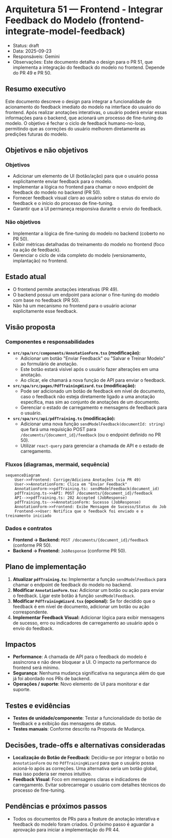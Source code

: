 # Arquitetura 51 — Frontend - Integrar Feedback do Modelo (frontend-integrate-model-feedback)

- Status: draft
- Data: 2025-09-23
- Responsáveis: Gemini
- Observações: Este documento detalha o design para o PR 51, que implementa a integração do feedback do modelo no frontend. Depende do PR 49 e PR 50.

## Resumo executivo

Este documento descreve o design para integrar a funcionalidade de acionamento do feedback imediato do modelo na interface do usuário do frontend. Após realizar anotações interativas, o usuário poderá enviar essas informações para o backend, que acionará um processo de fine-tuning do modelo. O objetivo é fechar o ciclo de feedback humano-no-loop, permitindo que as correções do usuário melhorem diretamente as predições futuras do modelo.

## Objetivos e não objetivos

### Objetivos
- Adicionar um elemento de UI (botão/ação) para que o usuário possa explicitamente enviar feedback para o modelo.
- Implementar a lógica no frontend para chamar o novo endpoint de feedback do modelo no backend (PR 50).
- Fornecer feedback visual claro ao usuário sobre o status do envio do feedback e o início do processo de fine-tuning.
- Garantir que a UI permaneça responsiva durante o envio do feedback.

### Não objetivos
- Implementar a lógica de fine-tuning do modelo no backend (coberto no PR 50).
- Exibir métricas detalhadas do treinamento do modelo no frontend (foco na ação de feedback).
- Gerenciar o ciclo de vida completo do modelo (versionamento, implantação) no frontend.

## Estado atual

- O frontend permite anotações interativas (PR 49).
- O backend possui um endpoint para acionar o fine-tuning do modelo com base no feedback (PR 50).
- Não há um mecanismo no frontend para o usuário acionar explicitamente esse feedback.

## Visão proposta

### Componentes e responsabilidades
- **`src/spa/src/components/AnnotationForm.tsx` (modificação):**
    - Adicionar um botão "Enviar Feedback" ou "Salvar e Treinar Modelo" ao formulário de anotação.
    - Este botão estará visível após o usuário fazer alterações em uma anotação.
    - Ao clicar, ele chamará a nova função de API para enviar o feedback.
- **`src/spa/src/pages/PdfTrainingWizard.tsx` (modificação):**
    - Pode ser adicionado um botão de feedback em nível de documento, caso o feedback não esteja diretamente ligado a uma anotação específica, mas sim ao conjunto de anotações de um documento.
    - Gerenciar o estado de carregamento e mensagens de feedback para o usuário.
- **`src/spa/src/api/pdfTraining.ts` (modificação):**
    - Adicionar uma nova função `sendModelFeedback(documentId: string)` que fará uma requisição POST para `/documents/{document_id}/feedback` (ou o endpoint definido no PR 50).
    - Utilizar `react-query` para gerenciar a chamada de API e o estado de carregamento.

### Fluxos (diagramas, mermaid, sequência)

```mermaid
sequenceDiagram
    User->>Frontend: Corrige/Adiciona Anotações (via PR 49)
    User->>AnnotationForm: Clica em "Enviar Feedback"
    AnnotationForm->>pdfTraining.ts: sendModelFeedback(document_id)
    pdfTraining.ts->>API: POST /documents/{document_id}/feedback
    API-->>pdfTraining.ts: 202 Accepted (JobResponse)
    pdfTraining.ts-->>AnnotationForm: Sucesso (JobResponse)
    AnnotationForm->>Frontend: Exibe Mensagem de Sucesso/Status do Job
    Frontend->>User: Notifica que o feedback foi enviado e o treinamento iniciado
```

### Dados e contratos

- **Frontend -> Backend:** `POST /documents/{document_id}/feedback` (conforme PR 50).
- **Backend -> Frontend:** `JobResponse` (conforme PR 50).

## Plano de implementação

1.  **Atualizar `pdfTraining.ts`:** Implementar a função `sendModelFeedback` para chamar o endpoint de feedback do modelo no backend.
2.  **Modificar `AnnotationForm.tsx`:** Adicionar um botão ou ação para enviar o feedback. Ligar este botão à função `sendModelFeedback`.
3.  **Modificar `PdfTrainingWizard.tsx` (opcional):** Se for decidido que o feedback é em nível de documento, adicionar um botão ou ação correspondente.
4.  **Implementar Feedback Visual:** Adicionar lógica para exibir mensagens de sucesso, erro ou indicadores de carregamento ao usuário após o envio do feedback.

## Impactos

- **Performance**: A chamada de API para o feedback do modelo é assíncrona e não deve bloquear a UI. O impacto na performance do frontend será mínimo.
- **Segurança**: Nenhuma mudança significativa na segurança além do que já foi abordado nos PRs de backend.
- **Operações / suporte**: Novo elemento de UI para monitorar e dar suporte.

## Testes e evidências

- **Testes de unidade/componente**: Testar a funcionalidade do botão de feedback e a exibição das mensagens de status.
- **Testes manuais**: Conforme descrito na Proposta de Mudança.

## Decisões, trade-offs e alternativas consideradas

- **Localização do Botão de Feedback**: Decidiu-se por integrar o botão no `AnnotationForm` ou no `PdfTrainingWizard` para que o usuário possa acioná-lo após as correções. Uma alternativa seria um botão global, mas isso poderia ser menos intuitivo.
- **Feedback Visual**: Foco em mensagens claras e indicadores de carregamento. Evitar sobrecarregar o usuário com detalhes técnicos do processo de fine-tuning.

## Pendências e próximos passos

- Todos os documentos de PRs para a feature de anotação interativa e feedback do modelo foram criados. O próximo passo é aguardar a aprovação para iniciar a implementação do PR 44.